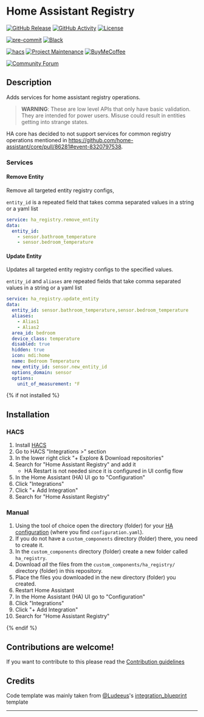 # Home Assistant Registry

[![GitHub Release][releases-shield]][releases]
[![GitHub Activity][commits-shield]][commits]
[![License][license-shield]](LICENSE)

[![pre-commit][pre-commit-shield]][pre-commit]
[![Black][black-shield]][black]

[![hacs][hacsbadge]][hacs]
[![Project Maintenance][maintenance-shield]][user_profile]
[![BuyMeCoffee][buymecoffeebadge]][buymecoffee]

[![Community Forum][forum-shield]][forum]

## Description

Adds services for home assistant registry operations.

> **WARNING**: These are low level APIs that only have basic validation. They are intended for power users. Misuse could result in entities getting into strange states.

HA core has decided to not support services for common registry operations mentioned in https://github.com/home-assistant/core/pull/86281#event-8320797538.

### Services

#### Remove Entity

Remove all targeted entity registry configs,

`entity_id` is a repeated field that takes comma separated values in a string or a yaml list

```yaml
service: ha_registry.remove_entity
data:
  entity_id:
    - sensor.bathroom_temperature
    - sensor.bedroom_temperature
```

#### Update Entity

Updates all targeted entity registry configs to the specified values.

`entity_id` and `aliases` are repeated fields that take comma separated values in a string or a yaml list

```yaml
service: ha_registry.update_entity
data:
  entity_id: sensor.bathroom_temperature,sensor.bedroom_temperature
  aliases:
    - Alias1
    - Alias2
  area_id: bedroom
  device_class: temperature
  disabled: true
  hidden: true
  icon: mdi:home
  name: Bedroom Temperature
  new_entity_id: sensor.new_entity_id
  options_domain: sensor
  options:
    unit_of_measurement: °F
```

{% if not installed %}

## Installation

### HACS

1. Install [HACS](https://hacs.xyz/)
2. Go to HACS "Integrations >" section
3. In the lower right click "+ Explore & Download repositories"
4. Search for "Home Assistant Registry" and add it
   - HA Restart is not needed since it is configured in UI config flow
5. In the Home Assistant (HA) UI go to "Configuration"
6. Click "Integrations"
7. Click "+ Add Integration"
8. Search for "Home Assistant Registry"

### Manual

1. Using the tool of choice open the directory (folder) for your [HA configuration](https://www.home-assistant.io/docs/configuration/) (where you find `configuration.yaml`).
2. If you do not have a `custom_components` directory (folder) there, you need to create it.
3. In the `custom_components` directory (folder) create a new folder called `ha_registry`.
4. Download _all_ the files from the `custom_components/ha_registry/` directory (folder) in this repository.
5. Place the files you downloaded in the new directory (folder) you created.
6. Restart Home Assistant
7. In the Home Assistant (HA) UI go to "Configuration"
8. Click "Integrations"
9. Click "+ Add Integration"
10. Search for "Home Assistant Registry"

{% endif %}

## Contributions are welcome!

If you want to contribute to this please read the [Contribution guidelines](https://github.com/amosyuen/ha-registry/blob/master/CONTRIBUTING.md)

## Credits

Code template was mainly taken from [@Ludeeus](https://github.com/ludeeus)'s [integration_blueprint][integration_blueprint] template

---

[integration_blueprint]: https://github.com/custom-components/integration_blueprint
[black]: https://github.com/psf/black
[black-shield]: https://img.shields.io/badge/code%20style-black-000000.svg?style=for-the-badge
[buymecoffee]: https://paypal.me/amosyuen
[buymecoffeebadge]: https://img.shields.io/badge/buy%20me%20a%20coffee-donate-yellow.svg?style=for-the-badge
[commits-shield]: https://img.shields.io/github/commit-activity/y/amosyuen/ha-registry.svg?style=for-the-badge
[commits]: https://github.com/amosyuen/ha-registry/commits/main
[hacs]: https://hacs.xyz
[hacsbadge]: https://img.shields.io/badge/HACS-Default-orange.svg?style=for-the-badge
[forum-shield]: https://img.shields.io/badge/community-forum-brightgreen.svg?style=for-the-badge
[forum]: https://community.home-assistant.io/
[license-shield]: https://img.shields.io/github/license/amosyuen/ha-registry.svg?style=for-the-badge
[maintenance-shield]: https://img.shields.io/badge/maintainer-%40amosyuen-blue.svg?style=for-the-badge
[pre-commit]: https://github.com/pre-commit/pre-commit
[pre-commit-shield]: https://img.shields.io/badge/pre--commit-enabled-brightgreen?style=for-the-badge
[releases-shield]: https://img.shields.io/github/release/amosyuen/ha-registry.svg?style=for-the-badge
[releases]: https://github.com/amosyuen/ha-registry/releases
[user_profile]: https://github.com/amosyuen
